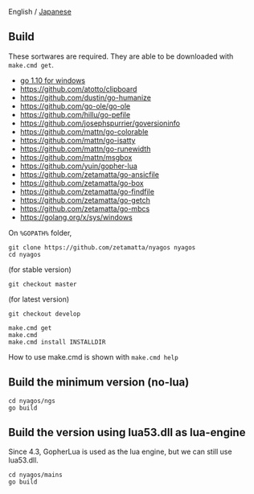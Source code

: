 English / [Japanese](./09-Build_ja.md)

Build
-----

These sortwares are required.
They are able to be downloaded with `make.cmd get`.

* [go 1.10 for windows](http://golang.org)
* https://github.com/atotto/clipboard
* https://github.com/dustin/go-humanize
* https://github.com/go-ole/go-ole
* https://github.com/hillu/go-pefile
* https://github.com/josephspurrier/goversioninfo
* https://github.com/mattn/go-colorable
* https://github.com/mattn/go-isatty
* https://github.com/mattn/go-runewidth
* https://github.com/mattn/msgbox
* https://github.com/yuin/gopher-lua
* https://github.com/zetamatta/go-ansicfile
* https://github.com/zetamatta/go-box
* https://github.com/zetamatta/go-findfile
* https://github.com/zetamatta/go-getch
* https://github.com/zetamatta/go-mbcs
* https://golang.org/x/sys/windows

On `%GOPATH%` folder,

    git clone https://github.com/zetamatta/nyagos nyagos
    cd nyagos

(for stable version)

    git checkout master

(for latest version)

    git checkout develop

    make.cmd get
    make.cmd
    make.cmd install INSTALLDIR

How to use make.cmd is shown with `make.cmd help`

Build the minimum version (no-lua)
----------------------------------

    cd nyagos/ngs
    go build

Build the version using lua53.dll as lua-engine
-----------------------------------------------

Since 4.3, GopherLua is used as the lua engine,
but we can still use lua53.dll.

    cd nyagos/mains
    go build

<!-- vim:set fenc=utf8: -->
